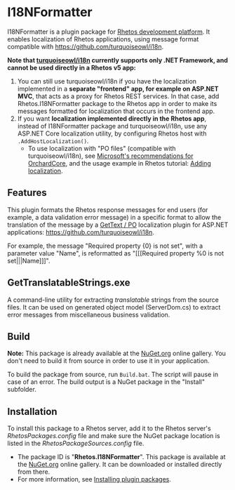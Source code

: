 ﻿# I18NFormatter

I18NFormatter is a plugin package for [Rhetos development platform](https://github.com/Rhetos/Rhetos).
It enables localization of Rhetos applications, using message format compatible with <https://github.com/turquoiseowl/i18n>.

**Note that [turquoiseowl/i18n](https://github.com/turquoiseowl/i18n) currently supports only .NET Framework, and cannot be used directly in a Rhetos v5 app:**

1. You can still use turquoiseowl/i18n if you have the localization implemented in a **separate "frontend" app, for example on ASP.NET MVC**, that acts as a proxy for Rhetos REST services. In that case, add Rhetos.I18NFormatter package to the Rhetos app in order to make its messages formatted for localization that occurs in the frontend app.
2. If you want **localization implemented directly in the Rhetos app**, instead of I18NFormatter package and turquoiseowl/i18n, use any ASP.NET Core localization utility, by configuring Rhetos host with `.AddHostLocalization()`.
   * To use localization with "PO files" (compatible with turquoiseowl/i18n),
     see [Microsoft's recommendations for OrchardCore](https://docs.microsoft.com/en-us/aspnet/core/fundamentals/portable-object-localization?view=aspnetcore-5.0),
     and the usage example in Rhetos tutorial: [Adding localization](https://github.com/Rhetos/Rhetos.Samples.AspNet/#adding-localization).

## Features

This plugin formats the Rhetos response messages for end users (for example, a data validation error message)
in a specific format to allow the translation of the message by a [GetText / PO](http://en.wikipedia.org/wiki/Gettext)
localization plugin for ASP.NET applications: <https://github.com/turquoiseowl/i18n>.

For example, the message "Required property {0} is not set", with a parameter value "Name",
is reformatted as "[[[Required property %0 is not set|||Name]]]".

## GetTranslatableStrings.exe

A command-line utility for extracting *translatable* strings from the source files.
It can be used on generated object model (ServerDom.cs) to extract error messages from miscellaneous business validation.

## Build

**Note:** This package is already available at the [NuGet.org](https://www.nuget.org/) online gallery.
You don't need to build it from source in order to use it in your application.

To build the package from source, run `Build.bat`.
The script will pause in case of an error.
The build output is a NuGet package in the "Install" subfolder.

## Installation

To install this package to a Rhetos server, add it to the Rhetos server's *RhetosPackages.config* file
and make sure the NuGet package location is listed in the *RhetosPackageSources.config* file.

* The package ID is "**Rhetos.I18NFormatter**".
  This package is available at the [NuGet.org](https://www.nuget.org/) online gallery.
  It can be downloaded or installed directly from there.
* For more information, see [Installing plugin packages](https://github.com/Rhetos/Rhetos/wiki/Installing-plugin-packages).

